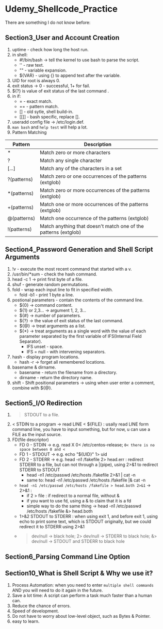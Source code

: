 # Udemy_Shellcode_Practice 
There are something I do not know before:
## Section3_User and Account Creation
1. uptime - check how long the host run.
2. in shell:
    * #!/bin/bash -> tell the kernel to use bash to parse the script.
    * '' - raw text.
    * "" - variable expansion.
    * ${VAR} - using {} to append text after the variable.
3. UID for root is always 0.
4. exit status -> 0 - successful, 1+ for fail.
5. ${?} is value of exit status of the last command .
6. in if:
    * = - exact match.
    * == - pattern match.
    * [] - old sytle, shell build-in.
    * [[]] - bash specific, replace [].
7. useradd config file -> /etc/login.def.
8. `man bash` and `help test` will help a lot.
9. Pattern Matching

|Pattern|Description|
|---|---|
|\*	|Match zero or more characters|
|?	|Match any single character|
|[...]	|Match any of the characters in a set|
|?(patterns)	|Match zero or one occurrences of the patterns (extglob)|
|\*(patterns)	|Match zero or more occurrences of the patterns (extglob)|
|+(patterns)	|Match one or more occurrences of the patterns (extglob)|
|@(patterns)	|Match one occurrence of the patterns (extglob)|
|!(patterns)	|Match anything that doesn't match one of the patterns (extglob)|
## Section4_Password Generation and Shell Script Arguments
1. !v - execute the most recent command that started with a v.
2. /usr/bin/\*sum - check the hash command.
3. head -c 1 <filename> -> print first byte of a file.
4. shuf - generate random permutations.
5. fold - wrap each input line to fit in specified width.
    * fold -b1 <file> - print 1 byte a line.
6. postional parameters - contain the contents of the command line.
    * ${0} -> command content.
    * ${1} or 2,3... -> argument 1, 2, 3...
    * ${#} -> number of parameters.
    * ${?} -> the value of exit status of the last command.
    * ${@} -> treat arguments as a list.
    * ${\*} -> treat arguments as a single word with the value of each parameter separated by the first variable of IFS(Internal Field Separator).
        * IFS unset - space.
        * IFS = null - with intervening separators.
7. hash - display program locations.
    * hash -r -> forget all remembered locations.
8. basename & dirname.
    * basename - return the filename from a directory.
    * dirname - return the directory name.
9. shift - Shift positional parameters -> using when user enter a comment, combine with ${@}.
## Section5_I/O Redirection
1. > STDOUT to a file.
2. < STDIN to a program -> read LINE < ${FILE} : usally read LINE form command line, you have to input something, but for now, u can use a FILE as the input source.
3. FD(file descriptor)
    * FD 0 - STDIN -> e.g. read X 0< /etc/centos-release; `0< there is no space between 0 and <` 
    * FD 1 - STDOUT -> e.g. echo "${UID}" 1> uid
    * FD 2 - STDERR -> e.g. head -n1 /fakefile 2> head.err : redirect STDERR to a file, but can not through a |(pipe), using 2>&1 to redirect STDERR to STDOUT
        * head -n1 /etc/passwd /etc/hosts /fakefile 2>&1 | cat -n
        * same to: head -n1 /etc/passwd /etc/hosts /fakefile |& cat -n
    * `head -n1 /etc/passwd /etc/hosts /fakefile > head.both 2>&1` -> 2>&1 : 
        * if 2 > file : if redirect to a normal file, without &
        * if you want to use fd, using a & to claim that it is a fd
        * simple way to do the same thing -> head -n1 /etc/passwd /etc/hosts /fakefile &> head.both
    * 1>&2 STDOUT to STDERR : when using exit 1, and before exit 1, using echo to print some text, which is STDOUT originally, but we could redirect it to STDERR using 2>&1
    * > dev/null -> black hole; 2> dev/null -> STDERR to black hole; &> dev/null -> STDOUT and STDERR to black hole
## Section6_Parsing Command Line Option

## Section10_What is Shell Script & Why we use it?
1. Process Automation: when you need to enter `multiple shell commands` AND you will need to do it again in the future.
2. Save a lot time: A script can perform a task much faster than a human can.
3. Reduce the chance of errors.
4. Speed of development.
5. Do not have to worry about low-level object, such as Bytes & Pointer.
6. easy to learn.
